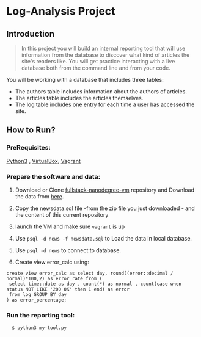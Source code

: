 # Log-Analysis Project

## Introduction 

> In this project you will build an internal reporting tool that will use information from the database to discover what kind of articles the site's readers like.
You will get practice interacting with a live database both from the command line and from your code.

 You will be working with a database that includes three tables:
 * The authors table includes information about the authors of articles.
 * The articles table includes the articles themselves.
 * The log table includes one entry for each time a user has accessed the site.


## How to Run?

### PreRequisites:
  [Python3](https://www.python.org/) , [VirtualBox](https://www.virtualbox.org/), [Vagrant](https://www.vagrantup.com/)
   

### Prepare the software and data:
 
  1. Download or Clone [fullstack-nanodegree-vm](https://github.com/udacity/fullstack-nanodegree-vm) repository and Download the data from [here](https://d17h27t6h515a5.cloudfront.net/topher/2016/August/57b5f748_newsdata/newsdata.zip).
  2. Copy the newsdata.sql file -from the zip file you just downloaded - and the content of this current repository
  3. launch the VM and make sure `vagrant` is up 

  4. Use `psql -d news -f newsdata.sql` to Load the data in local database.

  5. Use `psql -d news` to connect to database.
  
  6. Create view error_calc using:
  ```
  create view error_calc as select day, round((error::decimal / normal)*100,2) as error_rate from (
   select time::date as day , count(*) as normal , count(case when status NOT LIKE '200 OK' then 1 end) as error 
   from log GROUP BY day
  ) as error_percentage; 
  ```

### Run the reporting tool:

  ```
    $ python3 my-tool.py
  ```
  
